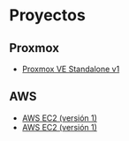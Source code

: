# Proyectos

## Proxmox

* [Proxmox VE Standalone v1](./proxmox/pve-standalone-v1.md)

## AWS

* [AWS EC2 (versión 1)](./aws/aws-ec2-v1.md)
* [AWS EC2 (versión 1)](./aws/aws-ec2-rds-v1.md)
